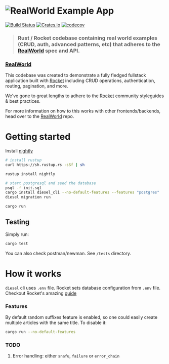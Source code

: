 # ![RealWorld Example App](logo.png)

[![Build Status](https://travis-ci.org/TatriX/realworld-rust-rocket.svg?branch=master)](https://travis-ci.org/TatriX/realworld-rust-rocket)
[![Crates.io](https://img.shields.io/crates/v/realworld-rust-rocket.svg)](https://crates.io/crates/ripgrep)
[![codecov](https://codecov.io/gh/TatriX/realworld-rust-rocket/branch/master/graph/badge.svg)](https://codecov.io/gh/TatriX/realworld-rust-rocket)

> ###  Rust / Rocket codebase containing real world examples (CRUD, auth, advanced patterns, etc) that adheres to the [RealWorld](https://github.com/gothinkster/realworld) spec and API.

### [RealWorld](https://github.com/gothinkster/realworld)

This codebase was created to demonstrate a fully fledged fullstack application built with [Rocket](http://rocket.rs/) including CRUD operations, authentication, routing, pagination, and more.

We've gone to great lengths to adhere to the [Rocket](http://rocket.rs/) community styleguides & best practices.

For more information on how to this works with other frontends/backends, head over to the [RealWorld](https://github.com/gothinkster/realworld) repo.

# Getting started

Install [nightly](https://www.rust-lang.org/en-US/install.html)
```sh
# install rustup
curl https://sh.rustup.rs -sSf | sh

rustup install nightly

# start postgresql and seed the database
psql -f init.sql
cargo install diesel_cli --no-default-features --features "postgres"
diesel migration run

cargo run
```

## Testing
Simply run:
```sh
cargo test
```
You can also check postman/newman. See `/tests` directory.

# How it works
`diesel` cli uses `.env` file.
Rocket sets database configuration from `.env` file.
Checkout Rocket's amazing [guide](https://rocket.rs/guide/)

### Features
By default random suffixes feature is enabled, so one could easily create multiple articles with the same title. To disable it:
```sh
cargo run --no-default-features

```

### TODO
1. Error handling: either `snafu`, `failure` or `error_chain`
